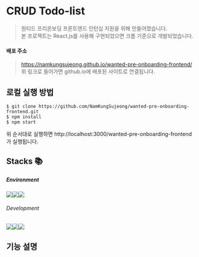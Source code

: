 # CRUD Todo-list

>원티드 프리온보딩 프론트엔드 인턴십 지원을 위해 만들어졌습니다. \
>본 프로젝트는 React.js를 사용해 구현되었으면 크롬 기준으로 개발되었습니다.

#### 배포 주소
> <https://namkungsujeong.github.io/wanted-pre-onboarding-frontend/> \
> 위 링크로 들어가면 github.io에 배포된 사이트로 연결됩니다.

## 로컬 실행 방법

```
$ git clone https://github.com/NamKungSujeong/wanted-pre-onboarding-frontend.git
$ npm install
$ npm start
``` 

위 순서대로 실행하면 http://localhost:3000/wanted-pre-onboarding-frontend 가 실행됩니다.

## Stacks 📚

##### Environment
<img src="https://img.shields.io/badge/Visual Studio Code-007ACC?style=flat-square&logo=Visual Studio Code&logoColor=white"/><img src="https://img.shields.io/badge/Git-F05032?style=flat-square&logo=git&logoColor=white"/><img src="https://img.shields.io/badge/GitHub-181717?style=flat-square&logo=GitHub&logoColor=white"/>


###### Development
<img src="https://img.shields.io/badge/JavaScript-F7DF1E?style=flat-square&logo=javascript&logoColor=black"/><img src="https://img.shields.io/badge/React-61DAFB?style=flat-square&logo=React&logoColor=black"/><img src="https://img.shields.io/badge/styled components-DB7093?style=flat-square&logo=styled-components&logoColor=white"/>

## 기능 설명





